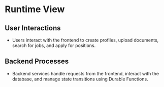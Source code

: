# Runtime View

## User Interactions
- Users interact with the frontend to create profiles, upload documents, search for jobs, and apply for positions.

## Backend Processes
- Backend services handle requests from the frontend, interact with the database, and manage state transitions using Durable Functions.

